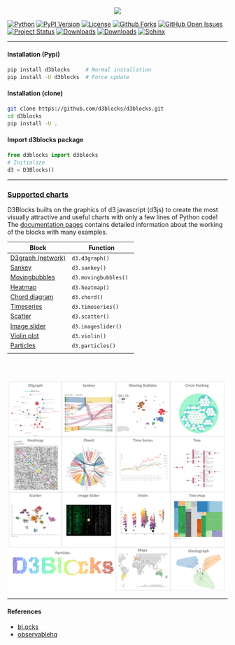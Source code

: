<p align="center">
   <img src="https://github.com/d3blocks/d3blocks/blob/master/logo.png" align="center" width="600" />
</p>
 
[![Python](https://img.shields.io/pypi/pyversions/d3blocks)](https://img.shields.io/pypi/pyversions/d3blocks)
[![PyPI Version](https://img.shields.io/pypi/v/d3blocks)](https://pypi.org/project/d3blocks/)
[![License](https://img.shields.io/badge/license-GPL3-green.svg)](https://github.com/d3blocks/d3blocks/blob/master/LICENSE)
[![Github Forks](https://img.shields.io/github/forks/d3blocks/d3blocks.svg)](https://github.com/d3blocks/d3blocks/network)
[![GitHub Open Issues](https://img.shields.io/github/issues/d3blocks/d3blocks.svg)](https://github.com/d3blocks/d3blocks/issues)
[![Project Status](http://www.repostatus.org/badges/latest/active.svg)](http://www.repostatus.org/#active)
[![Downloads](https://pepy.tech/badge/d3blocks/month)](https://pepy.tech/project/d3blocks/month)
[![Downloads](https://pepy.tech/badge/d3blocks)](https://pepy.tech/project/d3blocks)
[![Sphinx](https://img.shields.io/badge/Sphinx-Docs-blue)](https://d3blocks.github.io/d3blocks/)


-------------------------------------------------------------------------

#### Installation (Pypi)
```bash
pip install d3blocks     # Normal installation
pip install -U d3blocks  # Force update
```

#### Installation (clone)
```bash
git clone https://github.com/d3blocks/d3blocks.git
cd d3blocks
pip install -U .
```  

#### Import d3blocks package
```python
from d3blocks import d3blocks
# Initialize
d3 = D3Blocks()
```

-------------------------------------------------------------------------
### [Supported charts](https://d3blocks.github.io/d3blocks/)

D3Blocks builts on the graphics of d3 javascript (d3js) to create the most visually attractive and useful charts with only a few lines of Python code!
The [documentation pages](https://d3blocks.github.io/d3blocks/) contains detailed information about the working of the blocks with many examples. 


|  Block                                                                             |    Function                  |
|------------------------------------------------------------------------------------|------------------------------|
| [D3graph (network)](https://d3blocks.github.io/d3blocks/pages/html/d3graph.html)   | ``` d3.d3graph() ```         |
| [Sankey](https://d3blocks.github.io/d3blocks/pages/html/Sankey.html)               | ``` d3.sankey()  ```         |
| [Movingbubbles](https://d3blocks.github.io/d3blocks/pages/html/MovingBubbles.html) | ``` d3.movingbubbles()  ```  |
| [Heatmap](https://d3blocks.github.io/d3blocks/pages/html/Heatmap.html)             | ``` d3.heatmap()  ```        |
| [Chord diagram](https://d3blocks.github.io/d3blocks/pages/html/Chord.html)         | ``` d3.chord()  ```          |
| [Timeseries](https://d3blocks.github.io/d3blocks/pages/html/Timeseries.html)       | ``` d3.timeseries()  ```     |
| [Scatter](https://d3blocks.github.io/d3blocks/pages/html/Scatter.html)             | ``` d3.scatter()  ```        |
| [Image slider](https://d3blocks.github.io/d3blocks/pages/html/Imageslider.html)    | ``` d3.imageslider()  ```    |
| [Violin plot](https://d3blocks.github.io/d3blocks/pages/html/Violin.html)          | ``` d3.violin()  ```         |
| [Particles](https://d3blocks.github.io/d3blocks/pages/html/Particles.html)         | ``` d3.particles()  ```      |
|                                                                                    |                              |

<br><br>
<p align="center">
  <img src="https://github.com/d3blocks/d3blocks/blob/master/docs/figs/summary.png" width="600" />
</p>


-------------------------------------------------------------------------

#### References
* [bl.ocks](https://bl.ocks.org/)
* [observablehq](https://observablehq.com/top)
